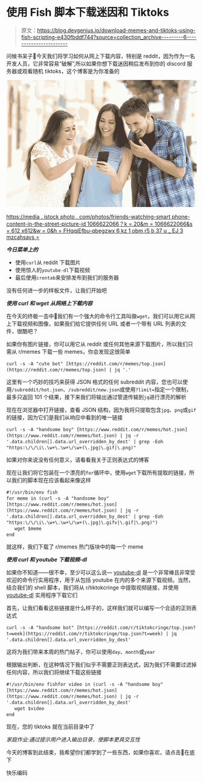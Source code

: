 # 使用 Fish 脚本下载迷因和 Tiktoks

> 原文：<https://blog.devgenius.io/download-memes-and-tiktoks-using-fish-scripting-e430fbddf744?source=collection_archive---------6----------------------->

问候书呆子👋今天我们将学习如何从网上下载内容，特别是 reddit，因为作为一名开发人员，它非常容易“破解”,所以如果你想下载迷因稍后发布到你的 discord 服务器或观看随机 tiktoks，这个博客是为你准备的

![](img/c69b4af690c05a2baeaeebb0dc21847f.png)

[https://media . istock photo . com/photos/friends-watching-smart phone-content-in-the-street-picture-id 1066622066？k = 20&m = 1066622066&s = 612 x612&w = 0&h = FHqqjEfbu-qbegzwx 6 kz 1 obm r5 b 37 u _ EJ 3 mzcahsavs =](https://media.istockphoto.com/photos/friends-watching-smartphone-content-in-the-street-picture-id1066622066?k=20&m=1066622066&s=612x612&w=0&h=FHqqjEfbu-qbEGZWX6Kz1OBMr5B37U_eJ3mZcaHSAvs=)

***今日菜单上的***

*   使用`curl`从 reddit 下载图片
*   使用惊人的`youtube-dl`下载视频
*   最后使用`crontab`来安排发布到我们的服务器

没有任何进一步的样板文件，让我们开始吧

***使用 curl 和 wget 从网络上下载内容***

在今天的终极一击中🍑我们有一个强大的命令行工具叫做`wget`，我们可以用它从网上下载视频和图像，如果我们给它提供任何 URL 或者一个带有 URL 列表的文件，很酷吧？

如果你有图片链接，你可以用它从 reddit 或任何其他来源下载图片，所以我们只需从 r/memes 下载一些 memes，你会发现这很简单

```
curl -s -A "cute bot" [https://reddit.com/r/memes/top.json](https://reddit.com/r/memes/top.json) | jq '.'
```

这里有一个巧妙的技巧来获得 JSON 格式的任何 subreddit 内容，您也可以使用`/subreddit/hot.json`、`/subreddit/new.json`或使用`?limit=`指定一个限制，最多只返回 101 个结果，接下来我们将输出通过管道传输到`jq`进行漂亮的解析

现在在浏览器中打开链接，查看 JSON 结构，因为我将只提取包含`jpg`、`png`或`gif`的链接，因为它们是我们从响应中看到的唯一链接

```
curl -s -A "handsome boy" [https://www.reddit.com/r/memes/hot.json](https://www.reddit.com/r/memes/hot.json) | jq -r '.data.children[].data.url_overridden_by_dest' | grep -Eoh "https:\/\/\i\.\w+\.\w+\/\w+(\.jpg|\.gif|\.png)"
```

如果对你来说没有任何意义，请看看我关于正则表达式的博客

现在让我们将它包装在一个漂亮的`for`循环中，使用`wget`下载所有提取的链接，所以我们的脚本现在应该看起来像这样

```
#!/usr/bin/env fish
for meme in (curl -s -A "handsome boy" [https://www.reddit.com/r/memes/hot.json](https://www.reddit.com/r/memes/hot.json) | jq -r '.data.children[].data.url_overridden_by_dest' | grep -Eoh "https:\/\/\i\.\w+\.\w+\/\w+(\.jpg|\.gifv|\.gif|\.png)")
   wget $meme
end
```

就这样，我们下载了 r/memes 热门版块中的每一个 meme

***使用 curl 和 youtube 下载视频-dl***

如果你不知道——很不幸，至少可以这么说— [youtube-dl](https://github.com/ytdl-org/youtube-dl) 是一个非常棒且非常受欢迎的命令行实用程序，用于从包括 youtube 在内的多个来源下载视频。当然，结合我们的 shell 脚本，我们将从 r/tiktokcringe 中提取视频链接，并使用 [youtube-dl](https://github.com/ytdl-org/youtube-dl) 实用程序下载它们

首先，让我们看看这些链接是什么样子的，这样我们就可以编写一个合适的正则表达式

```
curl -s -A "handsome bot" [https://reddit.com/r/tiktokcringe/top.json?t=week](https://reddit.com/r/tiktokcringe/top.json?t=week) | jq '.data.children[].data.url_overridden_by_dest'
```

这将为我们带来本周的热门帖子，你可以使用`day`、`month`或`year`

根据输出判断，在这种情况下我们似乎不需要正则表达式，因为我们不需要过滤掉任何内容，所以我们将继续下载这些链接

```
#!/usr/bin/env fishfor video in (curl -s -A "handsome boy" [https://www.reddit.com/r/memes/hot.json](https://www.reddit.com/r/memes/hot.json) | jq -r '.data.children[].data.url_overridden_by_dest'
   wget $video
end
```

现在，您的 tiktoks 就在当前目录中了

*家庭作业:通过提示用户进入输出目录，使脚本更具交互性*

今天的博客到此结束，我希望你们都学到了一些东西，如果你喜欢，请点击👏在底下

快乐编码
